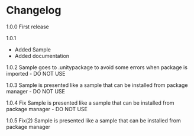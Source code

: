 # Changelog

1.0.0 First release

1.0.1 

- Added Sample
- Added documentation

1.0.2  Sample goes to .unitypackage to avoid some errors when package is imported - DO NOT USE

1.0.3 Sample is presented like a sample that can be installed from package manager - DO NOT USE

1.0.4 Fix Sample is presented like a sample that can be installed from package manager - DO NOT USE

1.0.5 Fix(2) Sample is presented like a sample that can be installed from package manager
